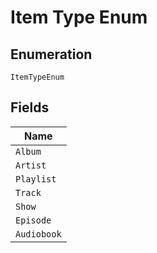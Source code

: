 
# Item Type Enum

## Enumeration

`ItemTypeEnum`

## Fields

| Name |
|  --- |
| `Album` |
| `Artist` |
| `Playlist` |
| `Track` |
| `Show` |
| `Episode` |
| `Audiobook` |

